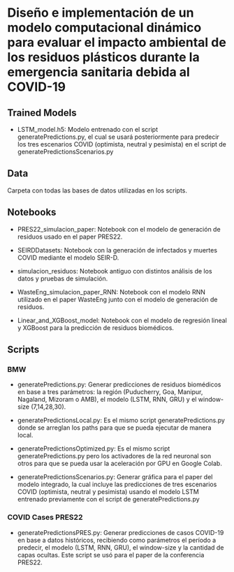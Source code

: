 # Diseño e implementación de un modelo computacional dinámico para evaluar el impacto ambiental de los residuos plásticos durante la emergencia sanitaria debida al COVID-19

## Trained Models

- LSTM_model.h5: Modelo entrenado con el script generatePredictions.py, el cual se usará posteriormente para predecir los tres escenarios COVID (optimista, neutral y pesimista) en el script de generatePredictionsScenarios.py

## Data

Carpeta con todas las bases de datos utilizadas en los scripts.

## Notebooks

- PRES22_simulacion_paper: Notebook con el modelo de generación de residuos usado en el paper PRES22.

- SEIRDDatasets: Notebook con la generación de infectados y muertes COVID mediante el modelo SEIR-D.

- simulacion_residuos: Notebook antiguo con distintos análisis de los datos y pruebas de simulación.

- WasteEng_simulacion_paper_RNN: Notebook con el modelo RNN utilizado en el paper WasteEng junto con el modelo de generación de residuos.

- Linear_and_XGBoost_model: Notebook con el modelo de regresión lineal y XGBoost para la predicción de residuos biomédicos.

## Scripts

### BMW

- generatePredictions.py: Generar predicciones de residuos biomédicos en base a tres parámetros: la región (Puducherry, Goa, Manipur, Nagaland, Mizoram o AMB), el modelo (LSTM, RNN, GRU) y el window-size (7,14,28,30).

- generatePredictionsLocal.py: Es el mismo script generatePredictions.py donde se arreglan los paths para que se pueda ejecutar de manera local.

- generatePredictionsOptimized.py: Es el mismo script generatePredictions.py pero los activadores de la red neuronal son otros para que se pueda usar la aceleración por GPU en Google Colab.

- generatePredictionsScenarios.py: Generar gráfica para el paper del modelo integrado, la cual incluye las predicciones de tres escenarios COVID (optimista, neutral y pesimista) usando el modelo LSTM entrenado previamente con el script de generatePredictions.py

### COVID Cases PRES22

- generatePredictionsPRES.py: Generar predicciones de casos COVID-19 en base a datos históricos, recibiendo como parámetros el período a predecir, el modelo (LSTM, RNN, GRU), el window-size y la cantidad de capas ocultas. Este script se usó para el paper de la conferencia PRES22.
